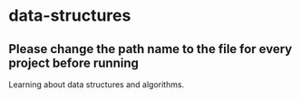 # data-structures
## Please change the path name to the file for every project before running
Learning about data structures and algorithms. 

